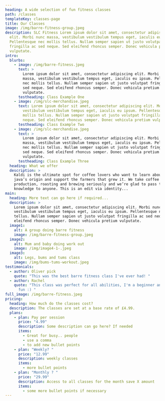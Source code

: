 ```yaml
---
heading: A wide selection of fun fitness classes
path: /classes
templateKey: classes-page
title: Our Classes
image: /img/barre-fitness-group.jpeg
description: SLC Fitness Lorem ipsum dolor sit amet, consectetur adipiscing
  elit. Morbi nunc massa, vestibulum vestibulum tempus eget, iaculis eu ipsum.
  Pellentesque nec mollis tellus. Nullam semper sapien ut justo volutpat
  fringilla ac sed neque. Sed eleifend rhoncus semper. Donec vehicula pretium
  vulputate.
intro:
  blurbs:
    - image: /img/barre-fitness.jpeg
      text: >
        Lorem ipsum dolor sit amet, consectetur adipiscing elit. Morbi nunc
        massa, vestibulum vestibulum tempus eget, iaculis eu ipsum. Pellentesque
        nec mollis tellus. Nullam semper sapien ut justo volutpat fringilla ac
        sed neque. Sed eleifend rhoncus semper. Donec vehicula pretium
        vulputate.
      testheading: Class Example One
    - image: /img/slc-merchandise.jpeg
      text: Lorem ipsum dolor sit amet, consectetur adipiscing elit. Morbi nunc massa,
        vestibulum vestibulum tempus eget, iaculis eu ipsum. Pellentesque nec
        mollis tellus. Nullam semper sapien ut justo volutpat fringilla ac sed
        neque. Sed eleifend rhoncus semper. Donec vehicula pretium vulputate.
      testheading: Class Example Two
    - image: /img/slc-merchandise.jpeg
      text: >
        Lorem ipsum dolor sit amet, consectetur adipiscing elit. Morbi nunc
        massa, vestibulum vestibulum tempus eget, iaculis eu ipsum. Pellentesque
        nec mollis tellus. Nullam semper sapien ut justo volutpat fringilla ac
        sed neque. Sed eleifend rhoncus semper. Donec vehicula pretium
        vulputate.
      testheading: Class Example Three
  heading: What we offer
  description: >
    Kaldi is the ultimate spot for coffee lovers who want to learn about their
    java’s origin and support the farmers that grew it. We take coffee
    production, roasting and brewing seriously and we’re glad to pass that
    knowledge to anyone. This is an edit via identity...
main:
  heading: More text can go here if required...
  description: >
    Lorem ipsum dolor sit amet, consectetur adipiscing elit. Morbi nunc massa,
    vestibulum vestibulum tempus eget, iaculis eu ipsum. Pellentesque nec mollis
    tellus. Nullam semper sapien ut justo volutpat fringilla ac sed neque. Sed
    eleifend rhoncus semper. Donec vehicula pretium vulputate.
  image1:
    alt: A group doing barre fitness
    image: /img/barre-fitness-group.jpeg
  image2:
    alt: Mum and baby doing work out
    image: /img/image4-1-.jpeg
  image3:
    alt: Legs, bums and tums class
    image: /img/bums-tums-workout.jpeg
testimonials:
  - author: Oliver pick
    quote: "This was the best barre fitness class I've ever had! "
  - author: Rachel
    quote: "This class was perfect for all abilities, I'm a beginner and had great
      fun :) "
full_image: /img/barre-fitness.jpeg
pricing:
  heading: How much do the classes cost?
  description: The classes are set at a base rate of £4.99.
  plans:
    - plan: Pay per session
      price: "4.99"
      description: Some description can go here? If needed
      items:
        - Great for busy.. people
        - use a comma
        - to add new bullet points
    - plan: "Weekly? "
      price: "12.99"
      description: weekly classes
      items:
        - more bullet points
    - plan: "Monthly ? "
      price: "29.99"
      description: Access to all classes for the month save X amount
      items:
        - some more bullet points if necessary
---
```

